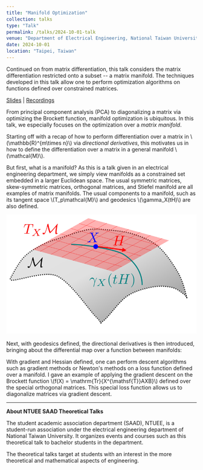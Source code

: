 ```yaml
---
title: "Manifold Optimization"
collection: talks
type: "Talk"
permalink: /talks/2024-10-01-talk
venue: "Department of Electrical Engineering, National Taiwan University"
date: 2024-10-01
location: "Taipei, Taiwan"
---
```


Continued on from matrix differentiation, this talk considers the matrix differentiation restricted onto a subset -- a matrix manifold. The techniques developed in this talk allow one to perform optimization algorithms on functions defined over constrained matrices.

[Slides](https://github.com/WenPerng/EESAAD_slides/blob/8bb7e14a4bd44e8dd70803546ddef0b3ab2adf02/How%20do%20We%20Rotate%202023%20%5Bwritten%5D.pdf) | 
[Recordings](https://www.youtube.com/watch?v=TuS7czodRsg&feature=youtu.be)

From principal component analysis (PCA) to diagonalizing a matrix via optimizing the Brockett function, manifold optimization is ubiquitous. In this talk, we especially focuses on the optimization over a *matrix manifold*.

Starting off with a recap of how to perform differentiation over a matrix in \\(\mathbb{R}^{m\times n}\\) via *directional derivatives*, this motivates us in how to define the differentiation over a matrix in a general manifold \\(\mathcal{M}\\).

But first, what is a manifold? As this is a talk given in an electrical engineering department, we simply view manifolds as a constrained set embedded in a larger Euclidean space. The usual symmetric matrices, skew-symmetric matrices, orthogonal matrices, and Stiefel manifold are all examples of matrix manifolds. The usual components to a manifold, such as its tangent space \\(T_p\mathcal{M}\\) and geodesics \\(\gamma_X(tH)\\) are also defined.

<img src='/images/talk/2024-10-01-manifold.png'>

Next, with geodesics defined, the directional derivatives is then introduced, bringing about the differential map over a function between manifolds:
<!-- \\[ \frac{\partial^n f}{\partial X^n}[H] = \left.\frac{\mathrm{d}^n}{\mathrm{d}t^n} f(\gamma_X(tH))\right|_{t=0} .\\] -->
<!-- This is the pushforward map, often denoted in literatures as \\(\mathrm{D}f\\) or \\(f_{*}\\) instead of \\(\partial f/\partial X\\). Via the *Riesz representation theorem*, the Riemannian gradient and Hessian are also defined: -->
<!-- \\[ \displaylines{ -->
<!-- \frac{\partial f}{\partial X}[H] = \langle \mathrm{grad} f(X),H\rangle, \\ -->
<!-- \frac{\partial^2f}{\partial X^2}[H,K] = \langle \mathrm{Hess} f(X)[H],K\rangle. -->
<!-- }\\] -->

With gradient and Hessian defined, one can perform descent algorithms such as gradient methods or Newton's methods on a loss function defined over a manifold. I gave an example of applying the gradient descent on the Brockett function \\(f(X) = \mathrm{Tr}\{X^{\mathsf{T}}AXB\}\\) defined over the special orthogonal matrices. This special loss function allows us to diagonalize matrices via gradient descent.

---
**About NTUEE SAAD Theoretical Talks**

The student academic association department (SAAD), NTUEE, is a student-run association under the electrical engineering department of National Taiwan University. It organizes events and courses such as this theoretical talk to bachelor students in the department.

The theoretical talks target at students with an interest in the more theoretical and mathematical aspects of engineering.